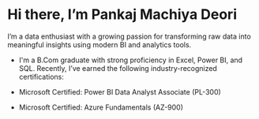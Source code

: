 # Hi there, I’m **Pankaj Machiya Deori**

I’m a data enthusiast with a growing passion for transforming raw data into meaningful insights using modern BI and analytics tools.

- I'm a B.Com graduate with strong proficiency in Excel, Power BI, and SQL. Recently, I’ve earned the following industry-recognized certifications:

- Microsoft Certified: Power BI Data Analyst Associate (PL-300)

- Microsoft Certified: Azure Fundamentals (AZ-900)

<!---
Pankaj-M-Deori/Pankaj-M-Deori is a ✨ special ✨ repository because its `README.md` (this file) appears on your GitHub profile.
You can click the Preview link to take a look at your changes.
--->
